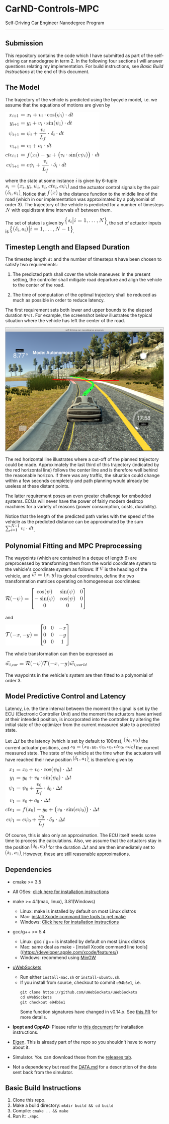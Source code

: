 # CarND-Controls-MPC
Self-Driving Car Engineer Nanodegree Program

---
## Submission
This repository contains the code which I have submitted as part of the self-driving car nanodegree in term 2. In the following four sections I will answer questions relating my implementation.
For build instructions, see *Basic Build Instructions* at the end of this document.


## The Model
The trajectory of the vehicle is predicted using the bycycle model, i.e. we assume that the equations of motions are given by

![](./images/model.png)

where the state at some instance ![](./images/var_i.png) is given by 6-tuple ![](./images/var_state.png) and the actuator control signals by the pair ![](./images/var_actuators.png). Notice that ![](./images/func_f.png) is the distance function to the middle line of the road (which in our implementation was approximated by a polynomial of order 3).
The trajectory of the vehicle is predicted for a number of timesteps ![](./images/var_N.png) with equidistant time intervals ![](./images/var_interval.png) between them.

The set of states is given by ![](./images/set_state.png), the set of actuator inputs is ![](./images/set_actuator.png).




## Timestep Length and Elapsed Duration
The timestep length `dt` and the number of timesteps `N` have been chosen to satisfy two requirements:

1. The predicted path shall cover the whole maneuver.  In the present setting, the controller shall mitigate road departure and align the vehicle to the center of the road.

2. The time of computation of the optimal trajectory shall be reduced as much as possible in order to reduce latency.

The first requirement sets both lower and upper bounds to the elapsed duration `N*dt`. For example, the screenshot below illustrates the typical situation where the vehicle has left the center of the road.

![](./images/N_dt.png)

The red horizontal line illustrates where a cut-off of the planned trajectory could be made.  Approximately the last third of this trajectory (indicated by the red horizontal line) follows the center line and is therefore well behind the reasonable horizon. If there was any traffic, the situation could change within a few seconds completely and path planning would already be useless at these distant points.

The latter requirement poses an even greater challenge for embedded systems. ECUs will never have the power of fairly modern desktop machines for a variety of reasons (power consumption, costs, durability).

Notice that the length of the predicted path varies with the speed of the vehicle as the predicted distance can be approximated by the sum ![](./images/predicted_distance.png).



## Polynomial Fitting and MPC Preprocessing
The waypoints (which are contained in a deque of length 6) are preprocessed by transforming them from the world coordinate system to the vehicle's coordinate system as follows:  If ![](./images/var_psi.png) is the heading of the vehicle, and ![](./images/var_wxy.png) its global coordinates, define the two transformation matrices operating on homogeneous coordinates:

![](./images/matrix_rotation.png)

and

![](./images/matrix_translation.png)

The whole transformation can then be expressed as

![](./images/waypoints.png)

The waypoints in the vehicle's system are then fitted to a polynomial of order 3.


## Model Predictive Control and Latency
Latency, i.e. the time interval between the moment the signal is set by the ECU (Electronic Controller Unit) and the moment the actuators have arrived at their intended position, is incorporated into the controller by altering the initial state of the optimizer from the current measured state to a predicted state.

Let ![](./images/var_latency.png) be the latency (which is set by default to 100ms),  ![](./images/var_actuators_0.png) the current actuator positions, and ![](./images/var_pre_state.png) the current measured state.  The state of the vehicle at the time when the actuators will have reached their new position ![](./images/var_actuators_1.png), is therefore given by

![](./images/model_latency.png)

Of course, this is also only an approximation. The ECU itself needs some time to process the calculations.  Also, we assume that the actuators stay in the position ![](./images/var_actuators_0.png) for the duration ![](./images/var_latency.png) and are then immediately set to ![](./images/var_actuators_1.png).  However, these are still reasonable approximations.




## Dependencies

* cmake >= 3.5
 * All OSes: [click here for installation instructions](https://cmake.org/install/)
* make >= 4.1(mac, linux), 3.81(Windows)
  * Linux: make is installed by default on most Linux distros
  * Mac: [install Xcode command line tools to get make](https://developer.apple.com/xcode/features/)
  * Windows: [Click here for installation instructions](http://gnuwin32.sourceforge.net/packages/make.htm)
* gcc/g++ >= 5.4
  * Linux: gcc / g++ is installed by default on most Linux distros
  * Mac: same deal as make - [install Xcode command line tools]((https://developer.apple.com/xcode/features/)
  * Windows: recommend using [MinGW](http://www.mingw.org/)
* [uWebSockets](https://github.com/uWebSockets/uWebSockets)
  * Run either `install-mac.sh` or `install-ubuntu.sh`.
  * If you install from source, checkout to commit `e94b6e1`, i.e.
    ```
    git clone https://github.com/uWebSockets/uWebSockets
    cd uWebSockets
    git checkout e94b6e1
    ```
    Some function signatures have changed in v0.14.x. See [this PR](https://github.com/udacity/CarND-MPC-Project/pull/3) for more details.

* **Ipopt and CppAD:** Please refer to [this document](https://github.com/udacity/CarND-MPC-Project/blob/master/install_Ipopt_CppAD.md) for installation instructions.
* [Eigen](http://eigen.tuxfamily.org/index.php?title=Main_Page). This is already part of the repo so you shouldn't have to worry about it.
* Simulator. You can download these from the [releases tab](https://github.com/udacity/self-driving-car-sim/releases).
* Not a dependency but read the [DATA.md](./DATA.md) for a description of the data sent back from the simulator.


## Basic Build Instructions

1. Clone this repo.
2. Make a build directory: `mkdir build && cd build`
3. Compile: `cmake .. && make`
4. Run it: `./mpc`.
